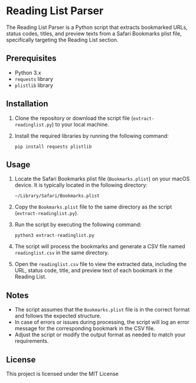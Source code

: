 # Reading List Parser

The Reading List Parser is a Python script that extracts bookmarked URLs, status codes, titles, and preview texts from a Safari Bookmarks plist file, specifically targeting the Reading List section.

## Prerequisites

- Python 3.x
- `requests` library
- `plistlib` library

## Installation

1. Clone the repository or download the script file (`extract-readinglist.py`) to your local machine.

2. Install the required libraries by running the following command:

   ```
   pip install requests plistlib
   ```

## Usage

1. Locate the Safari Bookmarks plist file (`Bookmarks.plist`) on your macOS device. It is typically located in the following directory:

   ```
   ~/Library/Safari/Bookmarks.plist
   ```

2. Copy the `Bookmarks.plist` file to the same directory as the script (`extract-readinglist.py`).

3. Run the script by executing the following command:

   ```
   python3 extract-readinglist.py
   ```

4. The script will process the bookmarks and generate a CSV file named `readinglist.csv` in the same directory.

5. Open the `readinglist.csv` file to view the extracted data, including the URL, status code, title, and preview text of each bookmark in the Reading List.

## Notes

- The script assumes that the `Bookmarks.plist` file is in the correct format and follows the expected structure.
- In case of errors or issues during processing, the script will log an error message for the corresponding bookmark in the CSV file.
- Adjust the script or modify the output format as needed to match your requirements.

## License

This project is licensed under the MIT License
